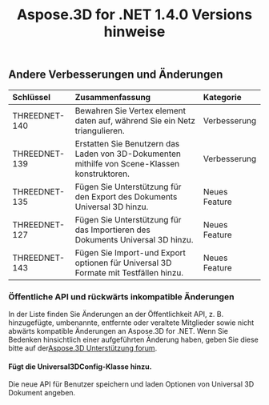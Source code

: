 ﻿---
title: Aspose.3D for .NET 1.4.0 Versions hinweise
type: docs
weight: 90
url: /de/net/aspose-3d-for-net-1-4-0-release-notes/
---
## **Andere Verbesserungen und Änderungen**

|**Schlüssel** |**Zusammenfassung** |**Kategorie** |
|:- |:- |:- |
|THREEDNET-140 |Bewahren Sie Vertex element daten auf, während Sie ein Netz triangulieren.|Verbesserung|
|THREEDNET-139 |Erstatten Sie Benutzern das Laden von 3D-Dokumenten mithilfe von Scene-Klassen konstruktoren.|Verbesserung|
|THREEDNET-135 |Fügen Sie Unterstützung für den Export des Dokuments Universal 3D hinzu.|Neues Feature|
|THREEDNET-127 |Fügen Sie Unterstützung für das Importieren des Dokuments Universal 3D hinzu.|Neues Feature|
|THREEDNET-143 |Fügen Sie Import-und Export optionen für Universal 3D Formate mit Testfällen hinzu.|Neues Feature|
### **Öffentliche API und rückwärts inkompatible Änderungen**
In der Liste finden Sie Änderungen an der Öffentlichkeit API, z. B. hinzugefügte, umbenannte, entfernte oder veraltete Mitglieder sowie nicht abwärts kompatible Änderungen an Aspose.3D for .NET. Wenn Sie Bedenken hinsichtlich einer aufgeführten Änderung haben, geben Sie diese bitte auf der[Aspose.3D Unterstützung forum](https://forum.aspose.com/c/3d/18).
#### **Fügt die Universal3DConfig-Klasse hinzu.**
Die neue API für Benutzer speichern und laden Optionen von Universal 3D Dokument angeben.
